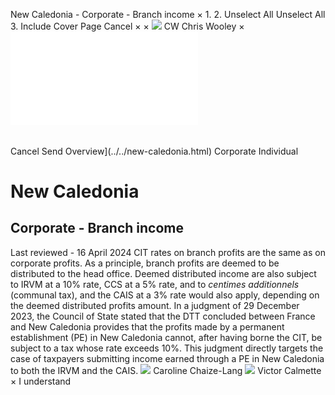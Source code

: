 New Caledonia - Corporate - Branch income
×
1.
2.
Unselect All
Unselect All
3.
Include Cover Page
Cancel
×
×
![](../../-/media/world-wide-tax-summaries/attachments/global---chris-wooley.ashx%3Frev=ac5e5f3223b34096b1afc2a6009c7320&revision=ac5e5f32-23b3-4096-b1af-c2a6009c7320&hash=859B7ADC84DC2CBEC9760E9E6EE7DE6D0A8BFCDF)
CW
Chris Wooley
×
![](branch-income.html)
######
Cancel
Send
Overview](../../new-caledonia.html)
Corporate
Individual
# New Caledonia
## Corporate - Branch income
Last reviewed - 16 April 2024
CIT rates on branch profits are the same as on corporate profits. As a principle, branch profits are deemed to be distributed to the head office.
Deemed distributed income are also subject to IRVM at a 10% rate, CCS at a 5% rate, and to *centimes additionnels* (communal tax), and the CAIS at a 3% rate would also apply, depending on the deemed distributed profits amount.
In a judgment of 29 December 2023, the Council of State stated that the DTT concluded between France and New Caledonia provides that the profits made by a permanent establishment (PE) in New Caledonia cannot, after having borne the CIT, be subject to a tax whose rate exceeds 10%. This judgment directly targets the case of taxpayers submitting income earned through a PE in New Caledonia to both the IRVM and the CAIS.
![](../../-/media/world-wide-tax-summaries/newcaledoniacaroline-chaizelangnew-caledonia--caroline-chaizelangjpg20240416232246249.ashx%3Frev=bb6b24d6698e478ca0f1e47e1e23ee1c&revision=bb6b24d6-698e-478c-a0f1-e47e1e23ee1c&hash=C1CE58E09309F51F870138A3461991DE9280E094)
Caroline Chaize-Lang
![](../../-/media/world-wide-tax-summaries/newcaledoniavictor-calmettenew-caledonia--victor-calmettepng20240416232434700.ashx%3Frev=f9bac96923cc49649ec6d24c19814657&revision=f9bac969-23cc-4964-9ec6-d24c19814657&hash=EC1864A40FCE3E92AA998502DBBD9BA5E8C58C05)
Victor Calmette
×
I understand